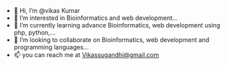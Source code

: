 - 👋 Hi, I’m @vikas Kumar
- 👀 I’m interested in Bioinformatics and web development...
- 🌱 I’m currently learning advance Bioinformatics, web development using php, python,...
- 💞️ I’m looking to collaborate on Bioinformatics, web development and programming languages...
- 📫 you can reach me at Vikassugandhi@gmail.com



